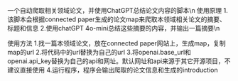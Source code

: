 一个自动爬取相关领域论文，并使用ChatGPT总结论文内容的脚本\n
使用原理
1.该脚本会根据connected paper生成的论文map来爬取本领域相关论文的摘要、标题和信息
2.使用chatGPT 4o-mini总结这些摘要的内容，并输出一篇摘要\n

使用方法
1.找一篇本领域论文，放在connected paper网站上，生成map，复制map的url
2.将代码中的url替换为自己的url
3.将openai.base_url和openai.api_key替换为自己的api和网址。默认网址和api来源于其它开源项目，不建议直接使用
4.运行程序，程序会输出爬取的论文信息和生成的introduction
